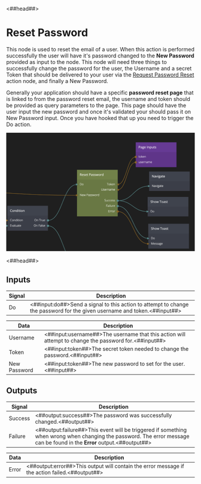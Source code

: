 <##head##>

# Reset Password

This node is used to reset the email of a user. When this action is performed successfully the user will have it's password changed to the **New Password** provided as input to the node. This node will need three things to successfully change the password for the user, the <span class="ndl-data">Username</span> and a secret <span class="ndl-data">Token</span> that should be delivered to your user via the [Request Password Reset](/nodes/data/user/request-password-reset/) action node, and finally a <span class="ndl-data">New Password</span>.

Generally your application should have a specific **password reset page** that is linked to from the password reset email, the username and token should be provided as query parameters to the page. This page should have the user input the new password and once it's validated your should pass it on <span class="ndl-data">New Password</span> input. Once you have hooked that up you need to trigger the <span class="ndl-signal">Do</span> action.

<div class="ndl-image-with-background l">

![](./reset-password.png)

</div>

<##head##>

## Inputs

| Signal                             | Description                                                                                                                  |
| ---------------------------------- | ---------------------------------------------------------------------------------------------------------------------------- |
| <span class="ndl-signal">Do</span> | <##input:do##>Send a signal to this action to attempt to change the password for the given username and token.<##input##> |

| Data                                | Description                                                                                     |
| ----------------------------------- | ----------------------------------------------------------------------------------------------- |
| <span class="ndl-data">Username</span> | <##input:username##>The username that this action will attempt to change the password for.<##input##> |
| <span class="ndl-data">Token</span> | <##input:token##>The secret token needed to change the password.<##input##> |
| <span class="ndl-data">New Password</span> | <##input:token##>The new password to set for the user.<##input##> |

## Outputs

| Signal                                  | Description                                                                                                                                                                   |
| --------------------------------------- | ----------------------------------------------------------------------------------------------------------------------------------------------------------------------------- |
| <span class="ndl-signal">Success</span> | <##output:success##>The password was successfully changed.<##output##>                                                                                     |
| <span class="ndl-signal">Failure</span> | <##output:failure##>This event will be triggered if something when wrong when changing the password. The error message can be found in the **Error** output.<##output##> |

| Data                                | Description                                                                                     |
| ----------------------------------- | ----------------------------------------------------------------------------------------------- |
| <span class="ndl-data">Error</span> | <##output:error##>This output will contain the error message if the action failed.<##output##> |